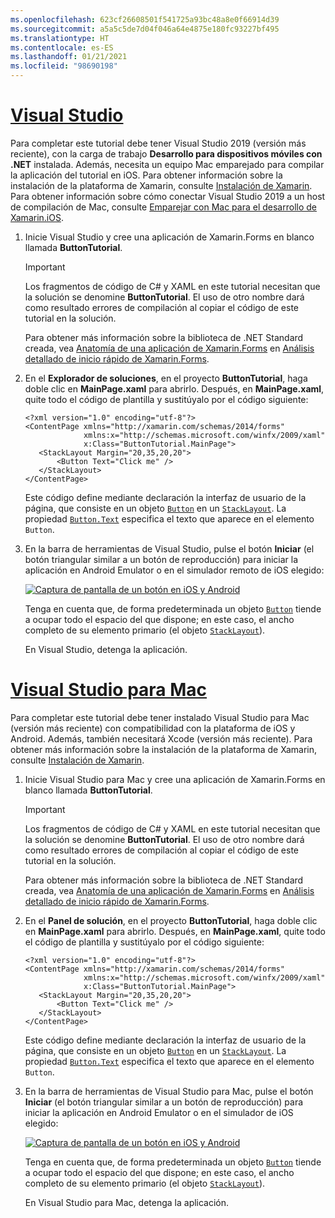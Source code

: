 ```yaml
---
ms.openlocfilehash: 623cf26608501f541725a93bc48a8e0f66914d39
ms.sourcegitcommit: a5a5c5de7d04f046a64e4875e180fc93227bf495
ms.translationtype: HT
ms.contentlocale: es-ES
ms.lasthandoff: 01/21/2021
ms.locfileid: "98690198"
---
```

# <a name="visual-studio"></a>[Visual Studio](#tab/vswin)

Para completar este tutorial debe tener Visual Studio 2019 (versión más reciente), con la carga de trabajo **Desarrollo para dispositivos móviles con .NET** instalada. Además, necesita un equipo Mac emparejado para compilar la aplicación del tutorial en iOS. Para obtener información sobre la instalación de la plataforma de Xamarin, consulte [Instalación de Xamarin](~/get-started/installation/index.md). Para obtener información sobre cómo conectar Visual Studio 2019 a un host de compilación de Mac, consulte [Emparejar con Mac para el desarrollo de Xamarin.iOS](~/ios/get-started/installation/windows/connecting-to-mac/index.md).

1. Inicie Visual Studio y cree una aplicación de Xamarin.Forms en blanco llamada **ButtonTutorial**.

    > [!IMPORTANT]
    > Los fragmentos de código de C# y XAML en este tutorial necesitan que la solución se denomine **ButtonTutorial**. El uso de otro nombre dará como resultado errores de compilación al copiar el código de este tutorial en la solución.

    Para obtener más información sobre la biblioteca de .NET Standard creada, vea [Anatomía de una aplicación de Xamarin.Forms](~/get-started/first-app/index.md) en [Análisis detallado de inicio rápido de Xamarin.Forms](~/get-started/first-app/index.md).

1. En el **Explorador de soluciones**, en el proyecto **ButtonTutorial**, haga doble clic en **MainPage.xaml** para abrirlo. Después, en **MainPage.xaml**, quite todo el código de plantilla y sustitúyalo por el código siguiente:

    ```xaml
    <?xml version="1.0" encoding="utf-8"?>    
    <ContentPage xmlns="http://xamarin.com/schemas/2014/forms"
                 xmlns:x="http://schemas.microsoft.com/winfx/2009/xaml"
                 x:Class="ButtonTutorial.MainPage">
       <StackLayout Margin="20,35,20,20">
           <Button Text="Click me" />
       </StackLayout>
    </ContentPage>
    ```

    Este código define mediante declaración la interfaz de usuario de la página, que consiste en un objeto [`Button`](xref:Xamarin.Forms.Button) en un [`StackLayout`](xref:Xamarin.Forms.StackLayout). La propiedad [`Button.Text`](xref:Xamarin.Forms.Button.Text) especifica el texto que aparece en el elemento `Button`.

1. En la barra de herramientas de Visual Studio, pulse el botón **Iniciar** (el botón triangular similar a un botón de reproducción) para iniciar la aplicación en Android Emulator o en el simulador remoto de iOS elegido:

    [![Captura de pantalla de un botón en iOS y Android](../images/create-button.png "Botón que contiene texto")](../images/create-button-large.png#lightbox "Botón que contiene texto")

    Tenga en cuenta que, de forma predeterminada un objeto [`Button`](xref:Xamarin.Forms.Button) tiende a ocupar todo el espacio del que dispone; en este caso, el ancho completo de su elemento primario (el objeto [`StackLayout`](xref:Xamarin.Forms.StackLayout)).

    En Visual Studio, detenga la aplicación.

# <a name="visual-studio-for-mac"></a>[Visual Studio para Mac](#tab/vsmac)

Para completar este tutorial debe tener instalado Visual Studio para Mac (versión más reciente) con compatibilidad con la plataforma de iOS y Android. Además, también necesitará Xcode (versión más reciente). Para obtener más información sobre la instalación de la plataforma de Xamarin, consulte [Instalación de Xamarin](~/get-started/installation/index.md).

1. Inicie Visual Studio para Mac y cree una aplicación de Xamarin.Forms en blanco llamada **ButtonTutorial**.

    > [!IMPORTANT]
    > Los fragmentos de código de C# y XAML en este tutorial necesitan que la solución se denomine **ButtonTutorial**. El uso de otro nombre dará como resultado errores de compilación al copiar el código de este tutorial en la solución.

    Para obtener más información sobre la biblioteca de .NET Standard creada, vea [Anatomía de una aplicación de Xamarin.Forms](~/get-started/first-app/index.md) en [Análisis detallado de inicio rápido de Xamarin.Forms](~/get-started/first-app/index.md).

1. En el **Panel de solución**, en el proyecto **ButtonTutorial**, haga doble clic en **MainPage.xaml** para abrirlo. Después, en **MainPage.xaml**, quite todo el código de plantilla y sustitúyalo por el código siguiente:

    ```xaml
    <?xml version="1.0" encoding="utf-8"?>
    <ContentPage xmlns="http://xamarin.com/schemas/2014/forms"
                 xmlns:x="http://schemas.microsoft.com/winfx/2009/xaml"
                 x:Class="ButtonTutorial.MainPage">
       <StackLayout Margin="20,35,20,20">
           <Button Text="Click me" />
       </StackLayout>
    </ContentPage>
    ```

    Este código define mediante declaración la interfaz de usuario de la página, que consiste en un objeto [`Button`](xref:Xamarin.Forms.Button) en un [`StackLayout`](xref:Xamarin.Forms.StackLayout). La propiedad [`Button.Text`](xref:Xamarin.Forms.Button.Text) especifica el texto que aparece en el elemento `Button`.

1. En la barra de herramientas de Visual Studio para Mac, pulse el botón **Iniciar** (el botón triangular similar a un botón de reproducción) para iniciar la aplicación en Android Emulator o en el simulador de iOS elegido:

    [![Captura de pantalla de un botón en iOS y Android](../images/create-button.png "Botón que contiene texto")](../images/create-button-large.png#lightbox "Botón que contiene texto")

    Tenga en cuenta que, de forma predeterminada un objeto [`Button`](xref:Xamarin.Forms.Button) tiende a ocupar todo el espacio del que dispone; en este caso, el ancho completo de su elemento primario (el objeto [`StackLayout`](xref:Xamarin.Forms.StackLayout)).

    En Visual Studio para Mac, detenga la aplicación.
